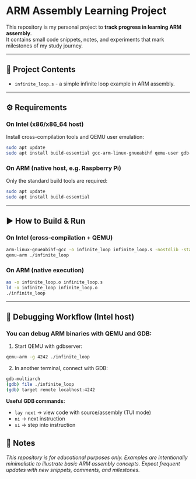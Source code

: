 # ARM Assembly Learning Project

This repository is my personal project to **track progress in learning ARM assembly**.  
It contains small code snippets, notes, and experiments that mark milestones of my study journey.

---

## 📂 Project Contents
- `infinite_loop.s` - a simple infinite loop example in ARM assembly.

---

## ⚙️ Requirements

### On Intel (x86/x86_64 host)
Install cross-compilation tools and QEMU user emulation:
```bash
sudo apt update
sudo apt install build-essential gcc-arm-linux-gnueabihf qemu-user gdb-multiarch
```

### On ARM (native host, e.g. Raspberry Pi)

Only the standard build tools are required:
```bash
sudo apt update
sudo apt install build-essential
```

---

## ▶️ How to Build & Run
### On Intel (cross-compilation + QEMU)
```bash
arm-linux-gnueabihf-gcc -o infinite_loop infinite_loop.s -nostdlib -static
qemu-arm ./infinite_loop
```

### On ARM (native execution)
```bash
as -o infinite_loop.o infinite_loop.s
ld -o infinite_loop infinite_loop.o
./infinite_loop
```

---

## 🐞 Debugging Workflow (Intel host)

### You can debug ARM binaries with QEMU and GDB:

1) Start QEMU with gdbserver:
```bash
qemu-arm -g 4242 ./infinite_loop
```

2) In another terminal, connect with GDB:
```bash
gdb-multiarch
(gdb) file ./infinite_loop
(gdb) target remote localhost:4242
```

**Useful GDB commands:**
* `lay next` → view code with source/assembly (TUI mode)
* `ni` → next instruction
* `si` → step into instruction

## 📝 Notes

_This repository is for educational purposes only._
_Examples are intentionally minimalistic to illustrate basic ARM assembly concepts._
_Expect frequent updates with new snippets, comments, and milestones._
